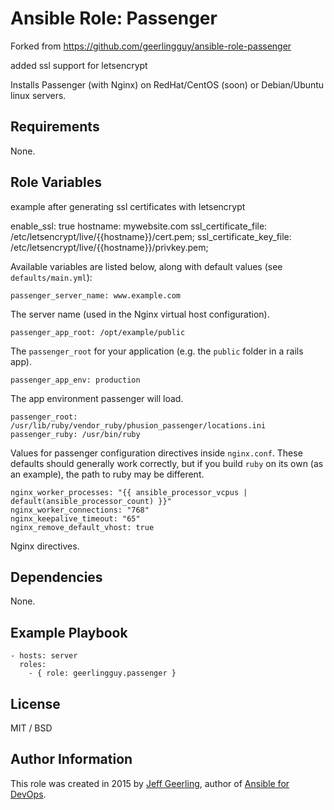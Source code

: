 # Ansible Role: Passenger

Forked from https://github.com/geerlingguy/ansible-role-passenger

added ssl support for letsencrypt


Installs Passenger (with Nginx) on RedHat/CentOS (soon) or Debian/Ubuntu linux servers.

## Requirements

None.

## Role Variables

example after generating ssl certificates with letsencrypt

enable_ssl: true
hostname: mywebsite.com
ssl_certificate_file: /etc/letsencrypt/live/{{hostname}}/cert.pem;
ssl_certificate_key_file: /etc/letsencrypt/live/{{hostname}}/privkey.pem;



Available variables are listed below, along with default values (see `defaults/main.yml`):

    passenger_server_name: www.example.com

The server name (used in the Nginx virtual host configuration).

    passenger_app_root: /opt/example/public

The `passenger_root` for your application (e.g. the `public` folder in a rails app).

    passenger_app_env: production

The app environment passenger will load.

    passenger_root: /usr/lib/ruby/vendor_ruby/phusion_passenger/locations.ini
    passenger_ruby: /usr/bin/ruby

Values for passenger configuration directives inside `nginx.conf`. These defaults should generally work correctly, but if you build `ruby` on its own (as an example), the path to ruby may be different.

    nginx_worker_processes: "{{ ansible_processor_vcpus | default(ansible_processor_count) }}"
    nginx_worker_connections: "768"
    nginx_keepalive_timeout: "65"
    nginx_remove_default_vhost: true

Nginx directives.

## Dependencies

None.

## Example Playbook

    - hosts: server
      roles:
        - { role: geerlingguy.passenger }

## License

MIT / BSD

## Author Information

This role was created in 2015 by [Jeff Geerling](https://www.jeffgeerling.com/), author of [Ansible for DevOps](https://www.ansiblefordevops.com/).
